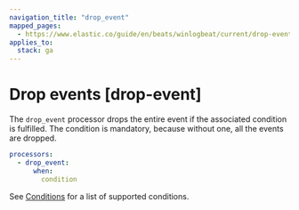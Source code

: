 ```yaml
---
navigation_title: "drop_event"
mapped_pages:
  - https://www.elastic.co/guide/en/beats/winlogbeat/current/drop-event.html
applies_to:
  stack: ga
---
```


# Drop events [drop-event]


The `drop_event` processor drops the entire event if the associated condition is fulfilled. The condition is mandatory, because without one, all the events are dropped.

```yaml
processors:
  - drop_event:
      when:
        condition
```

See [Conditions](/reference/winlogbeat/defining-processors.md#conditions) for a list of supported conditions.

